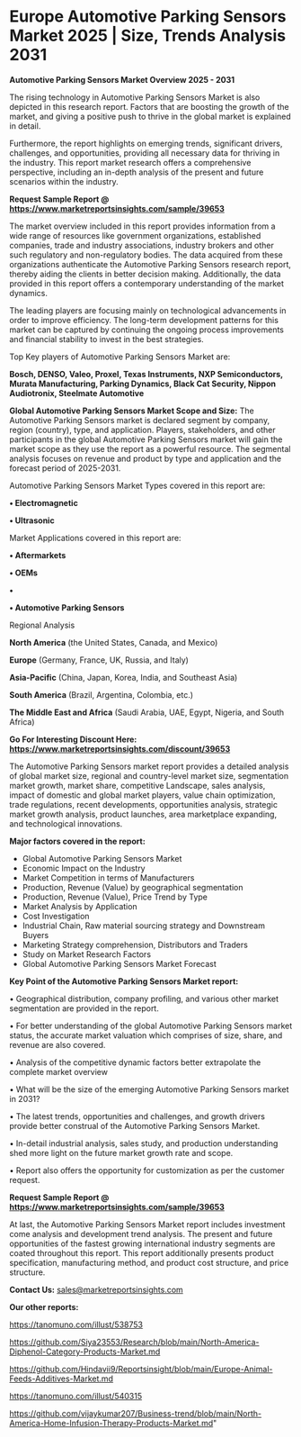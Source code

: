 # Europe Automotive Parking Sensors Market 2025 | Size, Trends Analysis 2031

<Strong> Automotive Parking Sensors Market Overview 2025 - 2031</strong>

The rising technology in Automotive Parking Sensors Market is also depicted in this research report. Factors that are boosting the growth of the market, and giving a positive push to thrive in the global market is explained in detail.

Furthermore, the report highlights on emerging trends, significant drivers, challenges, and opportunities, providing all necessary data for thriving in the industry. This report market research offers a comprehensive perspective, including an in-depth analysis of the present and future scenarios within the industry.

<strong>Request Sample Report @ <a href=https://www.marketreportsinsights.com/sample/39653>https://www.marketreportsinsights.com/sample/39653</a></strong>

The market overview included in this report provides information from a wide range of resources like government organizations, established companies, trade and industry associations, industry brokers and other such regulatory and non-regulatory bodies. The data acquired from these organizations authenticate the Automotive Parking Sensors research report, thereby aiding the clients in better decision making. Additionally, the data provided in this report offers a contemporary understanding of the market dynamics.

The leading players are focusing mainly on technological advancements in order to improve efficiency. The long-term development patterns for this market can be captured by continuing the ongoing process improvements and financial stability to invest in the best strategies.

Top Key players of Automotive Parking Sensors Market are:

<strong>Bosch, DENSO, Valeo, Proxel, Texas Instruments, NXP Semiconductors, Murata Manufacturing, Parking Dynamics, Black Cat Security, Nippon Audiotronix, Steelmate Automotive</strong>

<strong><b>Global Automotive Parking Sensors Market Scope and Size:</b></strong>
The Automotive Parking Sensors market is declared segment by company, region (country), type, and application. Players, stakeholders, and other participants in the global Automotive Parking Sensors market will gain the market scope as they use the report as a powerful resource. The segmental analysis focuses on revenue and product by type and application and the forecast period of 2025-2031.

Automotive Parking Sensors Market Types covered in this report are:

<strong>•  Electromagnetic

•  Ultrasonic</strong>

Market Applications covered in this report are:

<strong>•  Aftermarkets

•  OEMs

•  

•  Automotive Parking Sensors</strong> 

Regional Analysis

<strong>North America</strong> (the United States, Canada, and Mexico)

<strong>Europe</strong> (Germany, France, UK, Russia, and Italy)

<strong>Asia-Pacific</strong> (China, Japan, Korea, India, and Southeast Asia)

<strong>South America</strong> (Brazil, Argentina, Colombia, etc.)

<strong>The Middle East and Africa</strong> (Saudi Arabia, UAE, Egypt, Nigeria, and South Africa)

<strong>Go For Interesting Discount Here: <a href=https://www.marketreportsinsights.com/discount/39653>https://www.marketreportsinsights.com/discount/39653</a></strong>

The Automotive Parking Sensors market report provides a detailed analysis of global market size, regional and country-level market size, segmentation market growth, market share, competitive Landscape, sales analysis, impact of domestic and global market players, value chain optimization, trade regulations, recent developments, opportunities analysis, strategic market growth analysis, product launches, area marketplace expanding, and technological innovations.

<strong><b>Major factors covered in the report:</b></strong>
<ul>
  <li>Global Automotive Parking Sensors Market </li>
  <li>Economic Impact on the Industry</li>
  <li>Market Competition in terms of Manufacturers</li>
  <li>Production, Revenue (Value) by geographical segmentation</li>
  <li>Production, Revenue (Value), Price Trend by Type</li>
  <li>Market Analysis by Application</li>
  <li>Cost Investigation</li>
  <li>Industrial Chain, Raw material sourcing strategy and Downstream Buyers</li>
  <li>Marketing Strategy comprehension, Distributors and Traders</li>
  <li>Study on Market Research Factors</li>
  <li>Global Automotive Parking Sensors Market Forecast</li>
</ul>

<strong><b>Key Point of the Automotive Parking Sensors Market report:</b></strong>

• Geographical distribution, company profiling, and various other market segmentation are provided in the report.

• For better understanding of the global Automotive Parking Sensors market status, the accurate market valuation which comprises of size, share, and revenue are also covered.

• Analysis of the competitive dynamic factors better extrapolate the complete market overview

• What will be the size of the emerging Automotive Parking Sensors market in 2031?

• The latest trends, opportunities and challenges, and growth drivers provide better construal of the Automotive Parking Sensors Market.

• In-detail industrial analysis, sales study, and production understanding shed more light on the future market growth rate and scope.

• Report also offers the opportunity for customization as per the customer request.

<strong>Request Sample Report @ <a href=https://www.marketreportsinsights.com/sample/39653>https://www.marketreportsinsights.com/sample/39653</a></strong>

At last, the Automotive Parking Sensors Market report includes investment come analysis and development trend analysis. The present and future opportunities of the fastest growing international industry segments are coated throughout this report. This report additionally presents product specification, manufacturing method, and product cost structure, and price structure.

<strong>Contact Us:</strong>
sales@marketreportsinsights.com

<strong>Our other reports:</strong>

<a href=https://tanomuno.com/illust/538753>https://tanomuno.com/illust/538753</a>

<a href=https://github.com/Siya23553/Research/blob/main/North-America-Diphenol-Category-Products-Market.md>https://github.com/Siya23553/Research/blob/main/North-America-Diphenol-Category-Products-Market.md</a>

<a href=https://github.com/Hindavii9/Reportsinsight/blob/main/Europe-Animal-Feeds-Additives-Market.md>https://github.com/Hindavii9/Reportsinsight/blob/main/Europe-Animal-Feeds-Additives-Market.md</a>

<a href=https://tanomuno.com/illust/540315>https://tanomuno.com/illust/540315</a>

<a href=https://github.com/vijaykumar207/Business-trend/blob/main/North-America-Home-Infusion-Therapy-Products-Market.md>https://github.com/vijaykumar207/Business-trend/blob/main/North-America-Home-Infusion-Therapy-Products-Market.md</a>"
